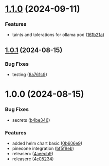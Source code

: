 # [1.1.0](https://github.com/cyse7125-su24-team10/helm-llm-cve/compare/v1.0.1...v1.1.0) (2024-09-11)


### Features

* taints and tolerations for ollama pod ([161b21a](https://github.com/cyse7125-su24-team10/helm-llm-cve/commit/161b21aee83113699cbde3ce3e9c39e3dde69fea))

## [1.0.1](https://github.com/cyse7125-su24-team10/helm-llm-cve/compare/v1.0.0...v1.0.1) (2024-08-15)


### Bug Fixes

* testing ([8a761c9](https://github.com/cyse7125-su24-team10/helm-llm-cve/commit/8a761c918e9708b307e063e4e944b48bf5a8f386))

# 1.0.0 (2024-08-15)


### Bug Fixes

* secrets ([b4be346](https://github.com/cyse7125-su24-team10/helm-llm-cve/commit/b4be3463aed82576406dafee61117564986dcc39))


### Features

* added helm chart basic ([0b606e9](https://github.com/cyse7125-su24-team10/helm-llm-cve/commit/0b606e96ad7e9361962c7879bcc86f3b8eb68fa6))
* pinecone integration ([bf5f9eb](https://github.com/cyse7125-su24-team10/helm-llm-cve/commit/bf5f9ebbea2b5387eea058e5f2e0723a6e129787))
* releaserc ([4aeecb9](https://github.com/cyse7125-su24-team10/helm-llm-cve/commit/4aeecb98deb354ff9bf766342c31d18dffe03eff))
* releaserc ([4c05234](https://github.com/cyse7125-su24-team10/helm-llm-cve/commit/4c0523402a16c3598c2971d0db6847ec8d0abfe6))
